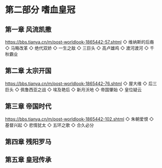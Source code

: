 # 第二部分 嗜血皇冠

## 第一章 风流凯撒
  https://bbs.tianya.cn/m/post-worldlook-1865442-57.shtml
    ◇ 维纳斯的后裔
    ◇ 马略改革
    ◇ 绝代双娇
    ◇ 一生之敌
    ◇ 三巨头
    ◇ 高卢雄鸡
    ◇ 渡河渡河
    ◇ 千秋霸业

## 第二章 太宗开国
  https://bbs.tianya.cn/m/post-worldlook-1865442-76.shtml
    ◇ 屋大维
    ◇ 后三巨头
    ◇ 佩鲁西亚之战
    ◇ 埃及艳后
    ◇ 新月沃地
    ◇ 帝国肇始
    ◇ 皇位疑云

## 第三章 帝国时代
  https://bbs.tianya.cn/m/post-worldlook-1865442-102.shtml
    ◇ 朱朝爱恨
    ◇ 基督兴起
    ◇ 悲情犹太
    ◇ 五环之歌
    ◇ 合久必分

## 第四章 残阳罗马

## 第五章 皇冠传承
